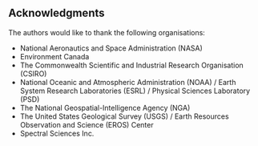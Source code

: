 ## Acknowledgments

The authors would like to thank the following organisations:

*   National Aeronautics and Space Administration (NASA)
*   Environment Canada
*   The Commonwealth Scientific and Industrial Research Organisation (CSIRO)
*   National Oceanic and Atmospheric Administration (NOAA) / Earth System Research Laboratories (ESRL) / Physical Sciences Laboratory (PSD)
*   The National Geospatial-Intelligence Agency (NGA)
*   The United States Geological Survey (USGS) / Earth Resources Observation and Science (EROS) Center
*   Spectral Sciences Inc.

